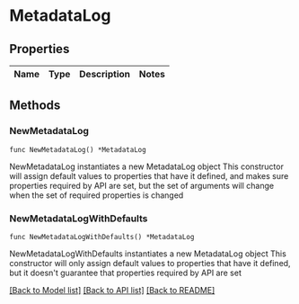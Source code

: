 # MetadataLog

## Properties

Name | Type | Description | Notes
------------ | ------------- | ------------- | -------------

## Methods

### NewMetadataLog

`func NewMetadataLog() *MetadataLog`

NewMetadataLog instantiates a new MetadataLog object
This constructor will assign default values to properties that have it defined,
and makes sure properties required by API are set, but the set of arguments
will change when the set of required properties is changed

### NewMetadataLogWithDefaults

`func NewMetadataLogWithDefaults() *MetadataLog`

NewMetadataLogWithDefaults instantiates a new MetadataLog object
This constructor will only assign default values to properties that have it defined,
but it doesn't guarantee that properties required by API are set


[[Back to Model list]](../README.md#documentation-for-models) [[Back to API list]](../README.md#documentation-for-api-endpoints) [[Back to README]](../README.md)


